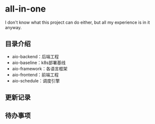 # all-in-one
I don't know what this project can do either, but all my experience is in it anyway.

## 目录介绍
- aio-backend：后端工程
- aio-baseline：k8s部署基线
- aio-framework：各语言框架
- aio-frontend：前端工程
- aio-schedule：调度引擎

## 更新记录

## 待办事项
